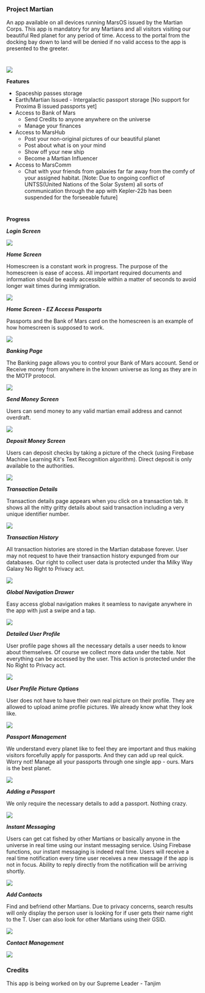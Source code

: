 ### Project Martian
An app available on all devices running MarsOS issued by the Martian Corps. This app is mandatory for any Martians and all visitors visiting our beautiful Red planet for any period of time. Access to the portal from the docking bay down to land will be denied if no valid access to the app is presented to the greeter.

# 

![](https://i.imgur.com/hm5XPfL.png)

**Features**
- Spaceship passes storage
- Earth/Martian Issued - Intergalactic passport storage [No support for Proxima B issued passports yet]
- Access to Bank of Mars
  - Send Credits to anyone anywhere on the universe
  - Manage your finances
- Access to MarsHub
  - Post your non-original pictures of our beautiful planet
  - Post about what is on your mind
  - Show off your new ship
  - Become a Martian Influencer
- Access to MarsComm
  - Chat with your friends from galaxies far far away from the comfy of your assigned habitat. [Note: Due to ongoing conflict of UNTSS(United Nations of the Solar System) all sorts of communication through the app with Kepler-22b has been suspended for the forseeable future]

# 

**Progress**

***Login Screen***

![](https://i.imgur.com/P8tOhic.png)

***Home Screen***

Homescreen is a constant work in progress. The purpose of the homescreen is ease of access. All important required documents and information should be easily accessible within a matter of seconds to avoid longer wait times during immigration.

![](https://lh3.googleusercontent.com/THNLqqXsrCLgPGoVSMKZkvjU0GJKVzbHhYzmVLbZUb0jYB7Ry-O0E9WDlJb9cxUYUYMJONGcz0B1G8mBL4g0-A2sGtOCKetJEKq92KXX_KfkvY5lA68inQIVKivVmZFjmLwNNUw281g73dopSof35WBXtiR4YLSiJsFVsLK7A0fVMq3M6I7dkGqNibIvIKc46rWjS9nNU_2UNxF-nse_I2GgwEGEDN5fcOKbQmTy0OLqTz2AK8WvFhxo9bio8U68xFQII5Rvc7ryshoiTV1IhV1oVtSdhEZPKNMGNN3g_IpFrvmqnWztDIi8KaB6XFSQBXSsj7RFl9ENfgMZXopx8H6ccI1BBX-0HG1HYSjAdcL2EQUNbXUAUOOE3eGF2FIw4lAL4mq8LIEpkSVPfZ4TLjwMb6LDw9ibkBi8XARpzuLzNB5zdUUo8W-zmm0QRC4Yev_XkU0d5X6PbB-AaMvu_KyPpQxJ_1ct0G-V_SdmDsc6UGZ6Tbe272rmw9v8y9XavCqEatgRJTye5oktR-0sKnCt95ndu0i74Jsf5PaxHfRzWi1Rpk2KCWaEqT1ntoFb0XzGg9tsMUt_rVFKerAKD1PLmr2xy3-dmjgAAqiKJ7WlN4ECUZdRpTWOPRYgWkuPgf5alrdJ7QpvNtSD1hteOiS4Ohwr9FG9=w604-h1307-no)

***Home Screen - EZ Access Passports***

Passports and the Bank of Mars card on the homescreen is an example of how homescreen is supposed to work. 

![](https://i.imgur.com/dhSG5xP.jpg)

***Banking Page***

The Banking page allows you to control your Bank of Mars account. Send or Receive money from anywhere in the known universe as long as they are in the MOTP protocol. 

![](https://i.imgur.com/y4J3WGc.jpg)

***Send Money Screen***

Users can send money to any valid martian email address and cannot overdraft.

![](https://i.imgur.com/XgxGUOA.jpg)

***Deposit Money Screen***

Users can deposit checks by taking a picture of the check (using Firebase Machine Learning Kit's Text Recognition algorithm). Direct deposit is only available to the authorities.

![](https://i.imgur.com/vwevfw3.jpg)

***Transaction Details***

Transaction details page appears when you click on a transaction tab. It shows all the nitty gritty details about said transaction including a very unique identifier number.

![](https://i.imgur.com/NWyL8b2.jpg)

***Transaction History***

All transaction histories are stored in the Martian database forever. User may not request to have their transaction history expunged from our databases. Our right to collect user data is protected under tha Milky Way Galaxy No Right to Privacy act.

![](https://i.imgur.com/AMpwalA.jpg)

***Global Navigation Drawer***

Easy access global navigation makes it seamless to navigate anywhere in the app with just a swipe and a tap.

![](https://i.imgur.com/iI7R7xN.jpg)

***Detailed User Profile***

User profile page shows all the necessary details a user needs to know about themselves. Of course we collect more data under the table. Not everything can be accessed by the user. This action is protected under the No Right to Privacy act.

![](https://i.imgur.com/Kx80vbJ.jpg)

***User Profile Picture Options***

User does not have to have their own real picture on their profile. They are allowed to upload anime profile pictures. We already know what they look like.

![](https://i.imgur.com/C4KVEkv.jpg)

***Passport Management***

We understand every planet like to feel they are important and thus making visitors forcefully apply for passports. And they can add up real quick. Worry not! Manage all your passports through one single app - ours. Mars is the best planet.

![](https://i.imgur.com/79HtubT.jpg)

***Adding a Passport***

We only require the necessary details to add a passport. Nothing crazy.

![](https://i.imgur.com/QWMZffR.jpg)

***Instant Messaging***

Users can get cat fished by other Martians or basically anyone in the universe in real time using our instant messaging service. Using Firebase functions, our instant messaging is indeed real time. Users will receive a real time notification every time user receives a new message if the app is not in focus. Ability to reply directly from the notification will be arriving shortly.

![](https://i.imgur.com/AUKzuHR.jpg)

***Add Contacts***

Find and befriend other Martians. Due to privacy concerns, search results will only display the person user is looking for if user gets their name right to the T. User can also look for other Martians using their GSID.

![](https://i.imgur.com/sEGjTY0.jpg)

***Contact Management***

![](https://i.imgur.com/zdgKp8d.jpg)



### Credits
This app is being worked on by our Supreme Leader - Tanjim
